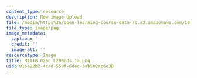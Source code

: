 ```yaml
---
content_type: resource
description: New image Upload
file: /media/https%3A/open-learning-course-data-rc.s3.amazonaws.com/18-02sc-multivariable-calculus-fall-2010/016a22b24cad559f6dec3ab502ac6e38_MIT18_02SC_L20Brds_1a.png
file_type: image/png
image_metadata:
  caption: ''
  credit: ''
  image-alt: ''
resourcetype: Image
title: MIT18_02SC_L20Brds_1a.png
uid: 016a22b2-4cad-559f-6dec-3ab502ac6e38
---
```

